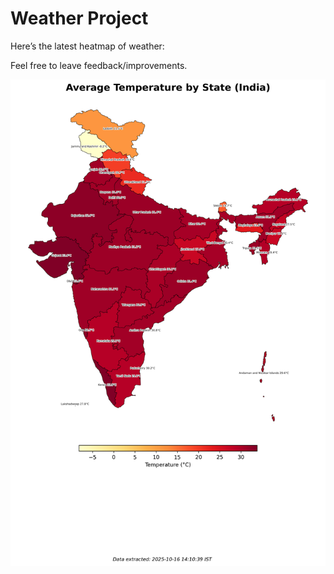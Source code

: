 # Weather Project

Here’s the latest heatmap of weather:

Feel free to leave feedback/improvements.

![India Heatmap](docs/assets/india_heatmap.png?v=F0AF89)
